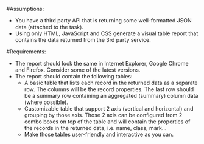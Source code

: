 #Assumptions:
* You have a third party API that is returning some well-formatted JSON data (attached to the task).
* Using only HTML, JavaScript and CSS generate a visual table report that contains the data returned from the 3rd party service.

#Requirements:
* The report should look the same in Internet Explorer, Google Chrome and Firefox. Consider some of the latest versions.
* The report should contain the following tables:
  * A basic table that lists each record in the returned data as a separate row. The columns will be the record properties. The last row should be a summary row containing an aggregated (summary) column data (where possible).
  * Customizable table that support 2 axis (vertical and horizontal) and grouping by those axis. Those 2 axis can be configured from 2 combo boxes on top of the table and will contain the properties of the records in the returned data, i.e. name, class, mark…
  * Make those tables user-friendly and interactive as you can.
